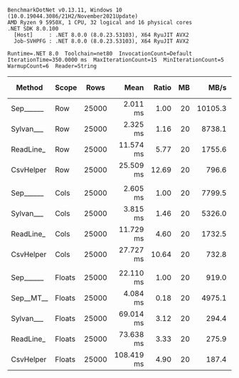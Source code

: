 ```

BenchmarkDotNet v0.13.11, Windows 10 (10.0.19044.3086/21H2/November2021Update)
AMD Ryzen 9 5950X, 1 CPU, 32 logical and 16 physical cores
.NET SDK 8.0.100
  [Host]     : .NET 8.0.0 (8.0.23.53103), X64 RyuJIT AVX2
  Job-SVHPFG : .NET 8.0.0 (8.0.23.53103), X64 RyuJIT AVX2

Runtime=.NET 8.0  Toolchain=net80  InvocationCount=Default  
IterationTime=350.0000 ms  MaxIterationCount=15  MinIterationCount=5  
WarmupCount=6  Reader=String  

```
| Method    | Scope  | Rows  | Mean       | Ratio | MB | MB/s    | ns/row | Allocated   | Alloc Ratio |
|---------- |------- |------ |-----------:|------:|---:|--------:|-------:|------------:|------------:|
| Sep______ | Row    | 25000 |   2.011 ms |  1.00 | 20 | 10105.3 |   80.4 |     1.18 KB |        1.00 |
| Sylvan___ | Row    | 25000 |   2.325 ms |  1.16 | 20 |  8738.1 |   93.0 |    10.02 KB |        8.52 |
| ReadLine_ | Row    | 25000 |  11.574 ms |  5.77 | 20 |  1755.6 |  463.0 | 73489.64 KB |   62,450.95 |
| CsvHelper | Row    | 25000 |  25.509 ms | 12.69 | 20 |   796.6 | 1020.4 |    20.59 KB |       17.49 |
|           |        |       |            |       |    |         |        |             |             |
| Sep______ | Cols   | 25000 |   2.605 ms |  1.00 | 20 |  7799.5 |  104.2 |     1.18 KB |        1.00 |
| Sylvan___ | Cols   | 25000 |   3.815 ms |  1.46 | 20 |  5326.0 |  152.6 |    10.03 KB |        8.48 |
| ReadLine_ | Cols   | 25000 |  11.729 ms |  4.60 | 20 |  1732.5 |  469.2 | 73489.64 KB |   62,141.53 |
| CsvHelper | Cols   | 25000 |  27.727 ms | 10.64 | 20 |   732.8 | 1109.1 | 21340.81 KB |   18,045.40 |
|           |        |       |            |       |    |         |        |             |             |
| Sep______ | Floats | 25000 |  22.110 ms |  1.00 | 20 |   919.0 |  884.4 |     7.93 KB |        1.00 |
| Sep__MT__ | Floats | 25000 |   4.084 ms |  0.18 | 20 |  4975.1 |  163.4 |   176.38 KB |       22.25 |
| Sylvan___ | Floats | 25000 |  69.014 ms |  3.12 | 20 |   294.4 | 2760.6 |     18.2 KB |        2.30 |
| ReadLine_ | Floats | 25000 |  73.638 ms |  3.33 | 20 |   275.9 | 2945.5 | 73493.12 KB |    9,271.52 |
| CsvHelper | Floats | 25000 | 108.419 ms |  4.90 | 20 |   187.4 | 4336.8 | 22062.55 KB |    2,783.30 |
